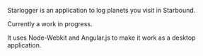 Starlogger is an application to log planets you visit in Starbound.

Currently a work in progress.

It uses Node-Webkit and Angular.js to make it work as a desktop application.
